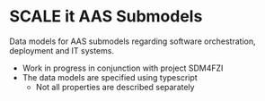 # SCALE it AAS Submodels

Data models for AAS submodels regarding software orchestration, deployment and IT systems.

- Work in progress in conjunction with project SDM4FZI
- The data models are specified using typescript
    - Not all properties are described separately